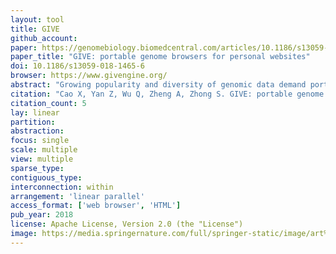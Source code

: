 ```yaml
---
layout: tool
title: GIVE
github_account:
paper: https://genomebiology.biomedcentral.com/articles/10.1186/s13059-018-1465-6
paper_title: "GIVE: portable genome browsers for personal websites"
doi: 10.1186/s13059-018-1465-6
browser: https://www.givengine.org/
abstract: "Growing popularity and diversity of genomic data demand portable and versatile genome browsers. Here, we present an open source programming library called GIVE that facilitates the creation of personalized genome browsers without requiring a system administrator. By inserting HTML tags, one can add to a personal webpage interactive visualization of multiple types of genomics data, including genome annotation, “linear” quantitative data, and genome interaction data. GIVE includes a graphical interface called HUG (HTML Universal Generator) that automatically generates HTML code for displaying user chosen data, which can be copy-pasted into user’s personal website or saved and shared with collaborators. GIVE is available at: https://www.givengine.org/."
citation: "Cao X, Yan Z, Wu Q, Zheng A, Zhong S. GIVE: portable genome browsers for personal websites. Genome Biol. genomebiology.biomedcentral.com; 2018;19: 92."
citation_count: 5
lay: linear
partition:
abstraction:
focus: single
scale: multiple
view: multiple
sparse_type:
contiguous_type:
interconnection: within
arrangement: 'linear parallel'
access_format: ['web browser', 'HTML']
pub_year: 2018
license: Apache License, Version 2.0 (the "License")
image: https://media.springernature.com/full/springer-static/image/art%3A10.1186%2Fs13059-018-1465-6/MediaObjects/13059_2018_1465_Fig1_HTML.png
---
```

